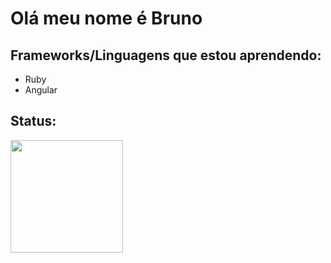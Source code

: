 <!DOCTYPE html>
<html lang="en">

<head>
</head>

<body>

<h1>Olá meu nome é Bruno</h1> 
<h2>Frameworks/Linguagens que estou aprendendo: </h2> 
<ul> 
    <li>Ruby <img height="10em" src="https://github.com/brunobispo12/brunobispo12/assets/124530740/6f639718-d8d4-4c5b-baaf-1952494ff82e" style="max-width: 100%"</li> 
    <li>Angular</li> 
</ul>

<h2>Status: </h2>
<img height="180em" src="https://github-readme-stats.vercel.app/api/top-langs/?username=brunobispo12&amp;layout=compact&amp;langs_count=7&amp;theme=dark" style="max-width: 100%;">

</body>

</html>
